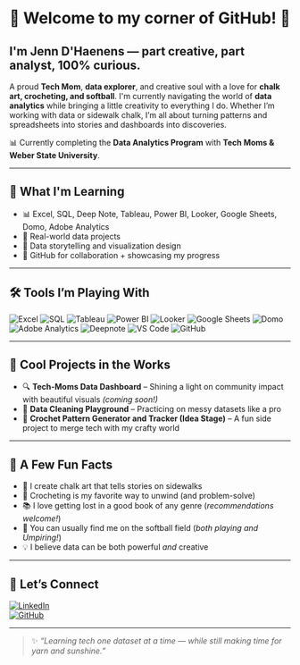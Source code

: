 # 🌸 Welcome to my corner of GitHub! 🌸

## I'm Jenn D'Haenens — part creative, part analyst, 100% curious.  
 
A proud **Tech Mom**, **data explorer**, and creative soul with a love for **chalk art, crocheting, and softball**. 
I'm currently navigating the world of **data analytics** while bringing a little creativity to everything I do. Whether I’m working with data or sidewalk chalk, I’m all about turning patterns and spreadsheets into stories and dashboards into discoveries.

📊 Currently completing the **Data Analytics Program** with **Tech Moms & Weber State University**.

---

## 🧠 What I'm Learning
- 📊 Excel, SQL, Deep Note, Tableau, Power BI, Looker, Google Sheets, Domo, Adobe Analytics
- 🎯 Real-world data projects
- 🧩 Data storytelling and visualization design
- 🚀 GitHub for collaboration + showcasing my progress

---

## 🛠️ Tools I’m Playing With

![Excel](https://img.shields.io/badge/-Excel-217346?style=flat&logo=microsoft-excel&logoColor=white)
![SQL](https://img.shields.io/badge/-SQL-4479A1?style=flat&logo=postgresql&logoColor=white)
![Tableau](https://img.shields.io/badge/-Tableau-E97627?style=flat&logo=tableau&logoColor=white)
![Power BI](https://img.shields.io/badge/-PowerBI-F2C811?style=flat&logo=powerbi&logoColor=black)
![Looker](https://img.shields.io/badge/-Looker-4285F4?style=flat&logo=looker&logoColor=white)
![Google Sheets](https://img.shields.io/badge/-Google%20Sheets-34A853?style=flat&logo=google-sheets&logoColor=white)
![Domo](https://img.shields.io/badge/-Domo-007DB8?style=flat&logo=domo&logoColor=white)
![Adobe Analytics](https://img.shields.io/badge/-Adobe%20Analytics-2A2A2A?style=flat&logo=adobe-analytics&logoColor=white)
![Deepnote](https://img.shields.io/badge/-Deepnote-3793EF?style=flat&logo=deepnote&logoColor=white)
![VS Code](https://img.shields.io/badge/-VSCode-007ACC?style=flat&logo=visual-studio-code&logoColor=white)
![GitHub](https://img.shields.io/badge/-GitHub-181717?style=flat&logo=github&logoColor=white)

---

## 📂 Cool Projects in the Works

- 🔍 **Tech-Moms Data Dashboard** – Shining a light on community impact with beautiful visuals *(coming soon!)*
- 🧼 **Data Cleaning Playground** – Practicing on messy datasets like a pro
- 🧶 **Crochet Pattern Generator and Tracker (Idea Stage)** – A fun side project to merge tech with my crafty world

---

## 🌟 A Few Fun Facts

- 🎨 I create chalk art that tells stories on sidewalks
- 🧶 Crocheting is my favorite way to unwind (and problem-solve)
- 📚 I love getting lost in a good book of any genre (*recommendations welcome!*) 
- 🥎 You can usually find me on the softball field (*both playing and Umpiring!*)
- 💡 I believe data can be both powerful *and* creative

---

## 🤝 Let’s Connect

[![LinkedIn](https://img.shields.io/badge/-Let’s%20Connect%20on%20LinkedIn-0A66C2?style=flat&logo=linkedin&logoColor=white)](https://www.linkedin.com/in/jenn-dhaenens/)  
[![GitHub](https://img.shields.io/badge/-Visit%20My%20GitHub-181717?style=flat&logo=github&logoColor=white)](https://github.com/skittlesandtulips)

---

> ✨ *“Learning tech one dataset at a time — while still making time for yarn and sunshine.”*
